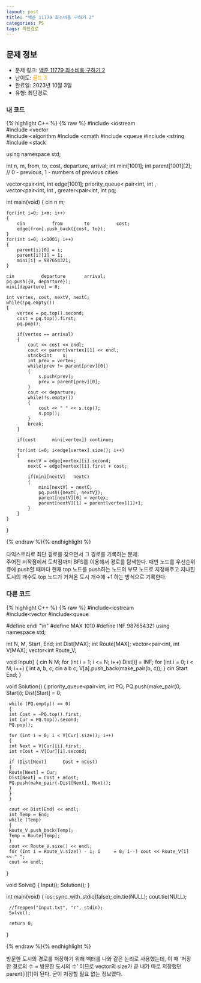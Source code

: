 ```yaml
---
layout: post
title: "백준 11779 최소비용 구하기 2"
categories: PS
tags: 최단경로
---
```


## 문제 정보
- 문제 링크: [백준 11779 최소비용 구하기 2](https://www.acmicpc.net/problem/11779)
- 난이도: <span style="color:#FFA500">골드 3</span>
- 완료일: 2023년 10월 3일
- 유형: 최단경로

### 내 코드

{% highlight C++ %} {% raw %}
#include <iostream	
#include <vector	
#include <algorithm	
#include <cmath	
#include <queue	
#include <string	
#include <stack	

using namespace std;

int n, m, from, to, cost, departure, arrival;
int mini[1001];
int parent[1001][2]; // 0 -	 previous, 1 -	 numbers of previous cities

vector<pair<int, int		 edge[1001];
priority_queue< pair<int, int	, vector<pair<int, int		, greater<pair<int, int		 	 pq;

int main(void)
{
	cin 		 n 		 m;
	
	for(int i=0; i<m; i++)
	{
		cin 		 from 		 to 		 cost;
		edge[from].push_back({cost, to});
	}
	for(int i=0; i<1001; i++)
	{
		parent[i][0] = i;
		parent[i][1] = 1;
		mini[i] = 987654321;
	}
	
	cin 		 departure 		 arrival;
	pq.push({0, departure});
	mini[departure] = 0;
	
	int vertex, cost, nextV, nextC;
	while(!pq.empty())
	{
		vertex = pq.top().second;
		cost = pq.top().first;
		pq.pop();
		
		if(vertex == arrival)
		{
			cout << cost << endl;
			cout << parent[vertex][1] << endl;
			stack<int	 s;
			int prev = vertex;
			while(prev != parent[prev][0])
			{
				s.push(prev);
				prev = parent[prev][0];
			}
			cout << departure;
			while(!s.empty())
			{
				cout << " " << s.top();
				s.pop();
			}
			break;
		}
		
		if(cost 	 mini[vertex]) continue;
		
		for(int i=0; i<edge[vertex].size(); i++)
		{
			nextV = edge[vertex][i].second;
			nextC = edge[vertex][i].first + cost;
			
			if(mini[nextV] 	 nextC)
			{
				mini[nextV] = nextC;
				pq.push({nextC, nextV});
				parent[nextV][0] = vertex;
				parent[nextV][1] = parent[vertex][1]+1;
			}
		}
	}
}

{% endraw %}{% endhighlight %}

다익스트라로 최단 경로를 찾으면서 그 경로를 기록하는 문제.  
주어진 시작점에서 도착점까지 BFS를 이용해서 경로를 탐색한다. 매번 노드를 우선순위 큐에 push할 때마다 현재 top 노드를 push하는 노드의 부모 노드로 지정해주고 지나친 도시의 개수도 top 노드가 거쳐온 도시 개수에 +1 하는 방식으로 기록한다.  

### 다른 코드

{% highlight C++ %} {% raw %}
#include<iostream	
#include<vector	
#include<queue	
 
#define endl "\n"
#define MAX 1010
#define INF 987654321
using namespace std;
 
int N, M, Start, End;
int Dist[MAX];
int Route[MAX];
vector<pair<int, int		 V[MAX];
vector<int	 Route_V;
 
void Input()
{
	 cin 		 N 		 M;
	 for (int i = 1; i <= N; i++) Dist[i] = INF;
	 for (int i = 0; i < M; i++)
	 {
	 int a, b, c; cin 		 a 		 b 		 c;
	 V[a].push_back(make_pair(b, c));
	 }
	 cin 		 Start 		 End;
}
 
void Solution()
{
	 priority_queue<pair<int, int		 PQ;
	 PQ.push(make_pair(0, Start));
	 Dist[Start] = 0;
 
	 while (PQ.empty() == 0)
	 {
	 int Cost = -PQ.top().first;
	 int Cur = PQ.top().second;
	 PQ.pop();
 
	 for (int i = 0; i < V[Cur].size(); i++)
	 {
	 int Next = V[Cur][i].first;
	 int nCost = V[Cur][i].second;
 
	 if (Dist[Next] 	 Cost + nCost)
	 {
	 Route[Next] = Cur;
	 Dist[Next] = Cost + nCost;
	 PQ.push(make_pair(-Dist[Next], Next));
	 }
	 }
	 }
 
	 cout << Dist[End] << endl;
	 int Temp = End;
	 while (Temp)
	 {
	 Route_V.push_back(Temp);
	 Temp = Route[Temp];
	 }
	 cout << Route_V.size() << endl;
	 for (int i = Route_V.size() - 1; i 	= 0; i--) cout << Route_V[i] << " ";
	 cout << endl;
 
}
 
void Solve()
{
	 Input();
	 Solution();
}
 
int main(void)
{
	 ios::sync_with_stdio(false);
	 cin.tie(NULL);
	 cout.tie(NULL);
 
	 //freopen("Input.txt", "r", stdin);
	 Solve();
 
	 return 0;
}

{% endraw %}{% endhighlight %}

방문한 도시의 경로를 저장하기 위해 벡터를 나와 같은 논리로 사용했는데, 이 때 ‘저장한 경로의 수 = 방문한 도시의 수’ 이므로 vector의 size가 곧 내가 따로 저장했던 parent[i][1]이 된다. 굳이 저장할 필요 없는 정보였다.
